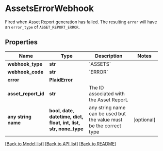 # AssetsErrorWebhook

Fired when Asset Report generation has failed. The resulting `error` will have an `error_type` of `ASSET_REPORT_ERROR`.

## Properties
Name | Type | Description | Notes
------------ | ------------- | ------------- | -------------
**webhook_type** | **str** | &#x60;ASSETS&#x60; | 
**webhook_code** | **str** | &#x60;ERROR&#x60; | 
**error** | [**PlaidError**](PlaidError.md) |  | 
**asset_report_id** | **str** | The ID associated with the Asset Report. | 
**any string name** | **bool, date, datetime, dict, float, int, list, str, none_type** | any string name can be used but the value must be the correct type | [optional]

[[Back to Model list]](../README.md#documentation-for-models) [[Back to API list]](../README.md#documentation-for-api-endpoints) [[Back to README]](../README.md)


